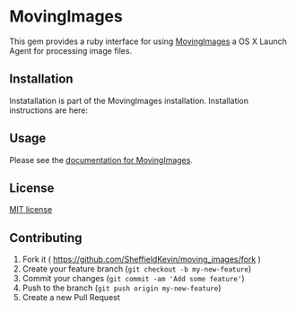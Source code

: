 # MovingImages

This gem provides a ruby interface for using [MovingImages](http://yvs.eu.com/MovingImages/docs/Contents) a OS X Launch Agent for processing image files.

## Installation

Instatallation is part of the MovingImages installation. Installation instructions are here:

## Usage

Please see the [documentation for MovingImages](http://yvs.eu.com/MovingImages/docs/Contents).

## License

[MIT license](LICENSE.txt)

## Contributing

1. Fork it ( https://github.com/SheffieldKevin/moving_images/fork )
2. Create your feature branch (`git checkout -b my-new-feature`)
3. Commit your changes (`git commit -am 'Add some feature'`)
4. Push to the branch (`git push origin my-new-feature`)
5. Create a new Pull Request
